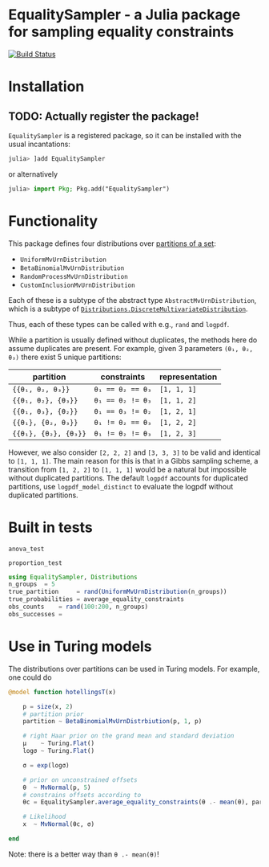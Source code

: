 # EqualitySampler - a Julia package for sampling equality constraints

[![Build Status](https://github.com/vandenman/EqualitySampler/workflows/CI/badge.svg)](https://github.com/vandenman/EqualitySampler/EqualitySampler/actions)

# Installation

## TODO: Actually register the package!

`EqualitySampler` is a registered package, so it can be installed with the usual incantations:
```julia
julia> ]add EqualitySampler
```
or alternatively
```julia
julia> import Pkg; Pkg.add("EqualitySampler")
```

# Functionality

This package defines four distributions over [partitions of a set](https://en.wikipedia.org/wiki/Partition_of_a_set):
- `UniformMvUrnDistribution`
- `BetaBinomialMvUrnDistribution`
- `RandomProcessMvUrnDistribution`
- `CustomInclusionMvUrnDistribution`

Each of these is a subtype of the abstract type `AbstractMvUrnDistribution`, which is a subtype of [`Distributions.DiscreteMultivariateDistribution`](https://juliastats.org/Distributions.jl/stable/multivariate/#multivariates).

Thus, each of these types can be called with e.g., `rand` and `logpdf`.

While a partition is usually defined without duplicates, the methods here do assume duplicates are present. For example, given 3 parameters `(θ₁, θ₂, θ₃)` there exist 5 unique partitions:

| partition            | constraints       | representation |
| -------------------- | ----------------- | -------------- |
| `{{θ₁, θ₂, θ₃}}`     | `θ₁ == θ₂ == θ₃`  | `[1, 1, 1]`    |
| `{{θ₁, θ₂}, {θ₃}}`   | `θ₁ == θ₂ != θ₃`  | `[1, 1, 2]`    |
| `{{θ₁, θ₃}, {θ₂}}`   | `θ₁ == θ₃ != θ₂`  | `[1, 2, 1]`    |
| `{{θ₁}, {θ₂, θ₃}}`   | `θ₁ != θ₂ == θ₃`  | `[1, 2, 2]`    |
| `{{θ₁}, {θ₂}, {θ₃}}` | `θ₁ != θ₂ != θ₃`  | `[1, 2, 3]`    |

However, we also consider `[2, 2, 2]` and `[3, 3, 3]` to be valid and identical to `[1, 1, 1]`.
The main reason for this is that in a Gibbs sampling scheme, a transition from `[1, 2, 2]` to `[1, 1, 1]` would be a natural but impossible without duplicated partitions. The default `logpdf` accounts for duplicated partitions, use `logpdf_model_distinct` to evaluate the logpdf without duplicated partitions.

# Built in tests

`anova_test`

`proportion_test`

```julia
using EqualitySampler, Distributions
n_groups  = 5
true_partition     = rand(UniformMvUrnDistribution(n_groups))
true_probabilities = average_equality_constraints
obs_counts    = rand(100:200, n_groups)
obs_successes =
```

# Use in Turing models

The distributions over partitions can be used in Turing models.
For example, one could do
```julia
@model function hotellingsT(x)

	p = size(x, 2)
	# partition prior
	partition ~ BetaBinomialMvUrnDistrbiution(p, 1, p)

	# right Haar prior on the grand mean and standard deviation
	μ    ~ Turing.Flat()
	logσ ~ Turing.Flat()

	σ = exp(logσ)

	# prior on unconstrained offsets
	θ  ~ MvNormal(p, 5)
	# constrains offsets according to
	θc = EqualitySampler.average_equality_constraints(θ .- mean(θ), partition)

	# Likelihood
	x  ~ MvNormal(θc, σ)

end
```
Note: there is a better way than `θ .- mean(θ)`!